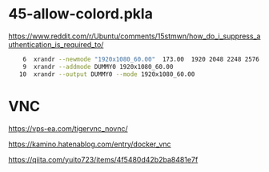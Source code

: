 # 45-allow-colord.pkla

https://www.reddit.com/r/Ubuntu/comments/15stmwn/how_do_i_suppress_authentication_is_required_to/

```bash
    6  xrandr --newmode "1920x1080_60.00"  173.00  1920 2048 2248 2576  1080 1083 1088 1120 -hsync +vsync
    9  xrandr --addmode DUMMY0 1920x1080_60.00
   10  xrandr --output DUMMY0 --mode 1920x1080_60.00
```

# VNC

https://vps-ea.com/tigervnc_novnc/

https://kamino.hatenablog.com/entry/docker_vnc

https://qiita.com/yuito723/items/4f5480d42b2ba8481e7f

